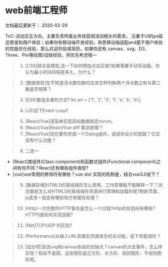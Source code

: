 # web前端工程师
文档最后更新于： 2020-02-29

ToC-活动交互方向，主要负责所属业务线营销活动相关的需求。
注重于UI的px级还原度和用户体验；如果你有移动端开发经验，熟悉移动端适配and基于用户体验的性能优化经验，那么欢迎你投递简历。如果你还有 canvas、svg、D3、Three、Pixi等绘图/动效经验，将优先考虑哦～

>1. [CSS]结合盒模型,说一下如何增加点击区域?如果需要手动写动画，你认为最小时间间隔是多久，为什么？

>2. [数据类型]在不知道浮点数位数时应该怎样判断两个浮点数之和与第三数是否相等？

>3. [ES6]数组去重的方式?
let arr = ['1', '2', '3', '1', 'a', 'b', 'b'];

>4. [JS]说下Event Loop?

>5. [React/Vue]请简单实现双向数据绑定mvvm。
>6. [React/Vue]React/Vue diff 算法原理？
>7. [React/Vue]现在要你完成一个Dialog组件，说说你设计的思路？它应该有什么功能？

>8. 二选一
* [React]类组件(Class component)和函数式组件(Functional component)之间有何不同？React还有哪些组件类型?
* [vue]vue常用的修饰符有哪些？vue slot 实现的机制是，结合vue3.0说下？

>9. [数据存储]HTML5的离线储存怎么使用，工作原理能不能解释一下？浏览器是怎么对HTML5的离线储存资源进行管理和加载的呢?刷新页面，js请求一般会有哪些地方有缓存处理？

>10. [Http]一次完整的HTTP事务是怎么一个过程?Http的状态码有哪些?HTTPS是如何实现加密?

>11. [Net]TCP/UDP 的区别?

>12. [Performance]从输入URL到看到页面发生的全过程，说下性能调优？

>13. [加分项]说说svg和canvas各自的优缺点？canvas的点击事件，怎么样实现？假如不是圆，这些图形是正方形、长方形、规则图形、不规则图形呢。









